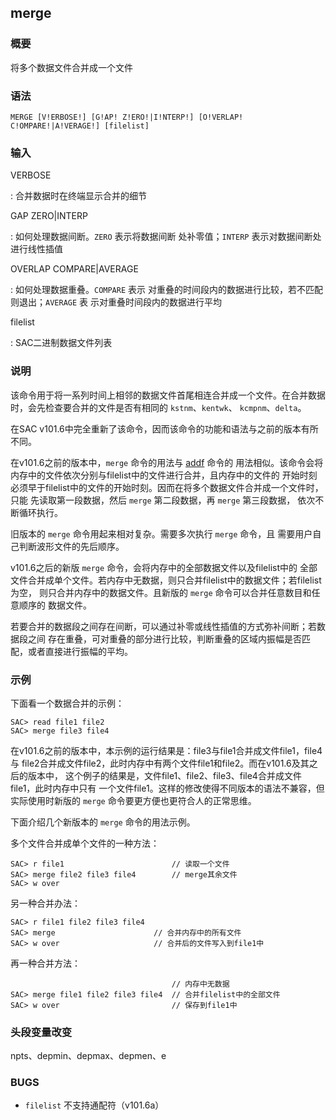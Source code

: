 ## merge 

### 概要

将多个数据文件合并成一个文件

### 语法

``` {.bash}
MERGE [V!ERBOSE!] [G!AP! Z!ERO!|I!NTERP!] [O!VERLAP! C!OMPARE!|A!VERAGE!] [filelist]
```

### 输入

VERBOSE

:   合并数据时在终端显示合并的细节

GAP ZERO|INTERP

:   如何处理数据间断。`ZERO` 表示将数据间断 处补零值；`INTERP`
    表示对数据间断处进行线性插值

OVERLAP COMPARE|AVERAGE

:   如何处理数据重叠。`COMPARE` 表示
    对重叠的时间段内的数据进行比较，若不匹配则退出；`AVERAGE` 表
    示对重叠时间段内的数据进行平均

filelist

:   SAC二进制数据文件列表

### 说明

该命令用于将一系列时间上相邻的数据文件首尾相连合并成一个文件。在合并数据
时，会先检查要合并的文件是否有相同的 `kstnm`、`kentwk`、
`kcmpnm`、`delta`。

在SAC v101.6中完全重新了该命令，因而该命令的功能和语法与之前的版本有所
不同。

在v101.6之前的版本中，`merge` 命令的用法与 [addf](/commands/addf.md)
命令的
用法相似。该命令会将内存中的文件依次分别与filelist中的文件进行合并，且内存中的文件的
开始时刻必须早于filelist中的文件的开始时刻。因而在将多个数据文件合并成一个文件时，只能
先读取第一段数据，然后 `merge` 第二段数据，再 `merge` 第三段数据，
依次不断循环执行。

旧版本的 `merge` 命令用起来相对复杂。需要多次执行 `merge` 命令，且
需要用户自己判断波形文件的先后顺序。

v101.6之后的新版 `merge` 命令，会将内存中的全部数据文件以及filelist中的
全部文件合并成单个文件。若内存中无数据，则只合并filelist中的数据文件；若filelist为空，
则只合并内存中的数据文件。且新版的 `merge`
命令可以合并任意数目和任意顺序的 数据文件。

若要合并的数据段之间存在间断，可以通过补零或线性插值的方式弥补间断；若数据段之间
存在重叠，可对重叠的部分进行比较，判断重叠的区域内振幅是否匹配，或者直接进行振幅的平均。

### 示例

下面看一个数据合并的示例：

``` {.bash}
SAC> read file1 file2
SAC> merge file3 file4
```

在v101.6之前的版本中，本示例的运行结果是：file3与file1合并成文件file1，file4与
file2合并成文件file2，此时内存中有两个文件file1和file2。而在v101.6及其之后的版本中，
这个例子的结果是，文件file1、file2、file3、file4合并成文件file1，此时内存中只有
一个文件file1。这样的修改使得不同版本的语法不兼容，但实际使用时新版的
`merge` 命令要更方便也更符合人的正常思维。

下面介绍几个新版本的 `merge` 命令的用法示例。

多个文件合并成单个文件的一种方法：

``` {.bash}
SAC> r file1                        // 读取一个文件
SAC> merge file2 file3 file4        // merge其余文件
SAC> w over
```

另一种合并办法：

``` {.bash}
SAC> r file1 file2 file3 file4
SAC> merge                      // 合并内存中的所有文件
SAC> w over                     // 合并后的文件写入到file1中
```

再一种合并方法：

``` {.bash}
                                    // 内存中无数据
SAC> merge file1 file2 file3 file4  // 合并filelist中的全部文件
SAC> w over                         // 保存到file1中
```

### 头段变量改变

npts、depmin、depmax、depmen、e

### BUGS

-   `filelist` 不支持通配符（v101.6a）


